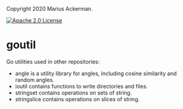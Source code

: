 Copyright 2020 Marius Ackerman.

[![Apache 2.0 License](https://img.shields.io/badge/License-Apache%202.0-blue.svg)](LICENSE)

# goutil

Go utilities used in other repositories:

- angle is a utility library for angles, including cosine similarity and random angles.
- ioutil contains functions to write directories and files.
- stringset contains operations on sets of string.
- stringslice contains operations on slices of string.
